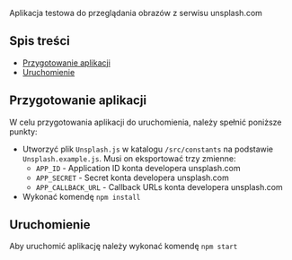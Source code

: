 Aplikacja testowa do przeglądania obrazów z serwisu unsplash.com

## Spis treści

- [Przygotowanie aplikacji](#przygotowanie-aplikacji)
- [Uruchomienie](#uruchomienie)

## Przygotowanie aplikacji

W celu przygotowania aplikacji do uruchomienia, należy spełnić poniższe punkty:

* Utworzyć plik `Unsplash.js` w katalogu `/src/constants` na podstawie `Unsplash.example.js`. Musi on eksportować trzy zmienne:
  * `APP_ID` - Application ID konta developera unsplash.com
  * `APP_SECRET` - Secret konta developera unsplash.com
  * `APP_CALLBACK_URL` - Callback URLs konta developera unsplash.com
* Wykonać komendę `npm install`

## Uruchomienie

Aby uruchomić aplikację należy wykonać komendę `npm start`